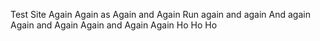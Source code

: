Test Site Again
Again as
Again and Again
Run again and again
And again
Again and Again 
Again and Again 
Again
Ho Ho Ho